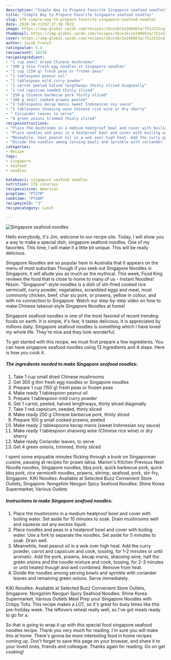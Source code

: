 ```yaml
---
description: "Simple Way to Prepare Favorite Singapore seafood noodles"
title: "Simple Way to Prepare Favorite Singapore seafood noodles"
slug: 576-simple-way-to-prepare-favorite-singapore-seafood-noodles
date: 2020-10-21T02:27:30.762Z
image: https://img-global.cpcdn.com/recipes/16ce16c1e246663a/751x532cq70/singapore-seafood-noodles-recipe-main-photo.jpg
thumbnail: https://img-global.cpcdn.com/recipes/16ce16c1e246663a/751x532cq70/singapore-seafood-noodles-recipe-main-photo.jpg
cover: https://img-global.cpcdn.com/recipes/16ce16c1e246663a/751x532cq70/singapore-seafood-noodles-recipe-main-photo.jpg
author: Jacob French
ratingvalue: 4.4
reviewcount: 16238
recipeingredient:
- "1 cup small dried Chinese mushrooms"
- "300 g thin fresh egg noodles or Singapore noodles"
- "1 cup (150 g) fresh peas or frozen peas"
- "1 tablespoon peanut oil"
- "1 tablespoon mild curry powder"
- "1 carrot peeled halved lengthways thinly sliced diagonally"
- "1 red capsicum seeded thinly sliced"
- "250 g Chinese barbecue pork thinly sliced"
- "100 g small cooked prawns peeled"
- "2 tablespoons kecap manis sweet Indonesian soy sauce"
- "1 tablespoon shaoxing wine Chinese rice wine or dry sherry"
- " Coriander leaves to serve"
- "4 green onions trimmed thinly sliced"
recipeinstructions:
- "Place the mushrooms in a medium heatproof bowl and cover with boiling water. Set aside for 10 minutes to soak. Drain mushrooms well and squeeze out any excess liquid."
- "Place noodles and peas in a heatproof bowl and cover with boiling water. Use a fork to separate the noodles. Set aside for 5 minutes to soak. Drain well."
- "Meanwhile, heat peanut oil in a wok over high heat. Add the curry powder, carrot and capsicum and cook, tossing, for 1-2 minutes or until aromatic. Add the pork, prawns, kecap manis, shaoxing wine, half the green onions and the noodle mixture and cook, tossing, for 2-3 minutes or until heated though and well combined. Remove from heat."
- "Divide the noodles among serving bowls and sprinkle with coriander leaves and remaining green onions. Serve immediately."
categories:
- Recipe
tags:
- singapore
- seafood
- noodles

katakunci: singapore seafood noodles 
nutrition: 176 calories
recipecuisine: American
preptime: "PT27M"
cooktime: "PT48M"
recipeyield: "3"
recipecategory: Lunch

---
```



![Singapore seafood noodles](https://img-global.cpcdn.com/recipes/16ce16c1e246663a/751x532cq70/singapore-seafood-noodles-recipe-main-photo.jpg)

Hello everybody, it's Jim, welcome to our recipe site. Today, I will show you a way to make a special dish, singapore seafood noodles. One of my favorites. This time, I will make it a little bit unique. This will be really delicious.

Singapore Noodles are so popular here in Australia that it appears on the menu of most suburban Though if you seek out Singapore Noodles in Singapore, it will allude you as much as the mythical. This week, Food King reviews the food that is close to home to many of us - Instant Noodles! Nissin. &#34;Singapore&#34;-style noodles is a dish of stir-fried cooked rice vermicelli, curry powder, vegetables, scrambled eggs and meat, most commonly chicken, beef, char siu pork, or prawns, yellow in colour, and with no connection to Singapore. Watch our step-by-step video on how to make Chinese takeout-style Singapore Noodles at home!

Singapore seafood noodles is one of the most favored of recent trending foods on earth. It is simple, it's fast, it tastes delicious. It is appreciated by millions daily. Singapore seafood noodles is something which I have loved my whole life. They're nice and they look wonderful.


To get started with this recipe, we must first prepare a few ingredients. You can have singapore seafood noodles using 13 ingredients and 4 steps. Here is how you cook it.

<!--inarticleads1-->

##### The ingredients needed to make Singapore seafood noodles:

1. Take 1 cup small dried Chinese mushrooms
1. Get 300 g thin fresh egg noodles or Singapore noodles
1. Prepare 1 cup (150 g) fresh peas or frozen peas
1. Make ready 1 tablespoon peanut oil
1. Prepare 1 tablespoon mild curry powder
1. Get 1 carrot, peeled, halved lengthways, thinly sliced diagonally
1. Take 1 red capsicum, seeded, thinly sliced
1. Make ready 250 g Chinese barbecue pork, thinly sliced
1. Prepare 100 g small cooked prawns, peeled
1. Make ready 2 tablespoons kecap manis (sweet Indonesian soy sauce)
1. Make ready 1 tablespoon shaoxing wine (Chinese rice wine) or dry sherry
1. Make ready  Coriander leaves, to serve
1. Get 4 green onions, trimmed, thinly sliced


I spent some enjoyable minutes flicking through a book on Singaporean cuisine, pausing at recipes for prawn laksa. Marion&#39;s Kitchen Previous Next Noodle noodles, Singapore noodles, bbq pork, quick barbecue pork, quick bbq pork, rice vermicelli noodles, prawns, shrimp, seafood, pork, stir-fry, Singapore. KiKi Noodles: Available at Selected Buzz Convenient Store Outlets, Singapore. Nongshim Neoguri Spicy Seafood Noodles: Shine Korea Supermarket, Various Outlets 

<!--inarticleads2-->

##### Instructions to make Singapore seafood noodles:

1. Place the mushrooms in a medium heatproof bowl and cover with boiling water. Set aside for 10 minutes to soak. Drain mushrooms well and squeeze out any excess liquid.
1. Place noodles and peas in a heatproof bowl and cover with boiling water. Use a fork to separate the noodles. Set aside for 5 minutes to soak. Drain well.
1. Meanwhile, heat peanut oil in a wok over high heat. Add the curry powder, carrot and capsicum and cook, tossing, for 1-2 minutes or until aromatic. Add the pork, prawns, kecap manis, shaoxing wine, half the green onions and the noodle mixture and cook, tossing, for 2-3 minutes or until heated though and well combined. Remove from heat.
1. Divide the noodles among serving bowls and sprinkle with coriander leaves and remaining green onions. Serve immediately.


KiKi Noodles: Available at Selected Buzz Convenient Store Outlets, Singapore. Nongshim Neoguri Spicy Seafood Noodles: Shine Korea Supermarket, Various Outlets Meal Prep your Singapore Noodles with Crispy Tofu. This recipe makes a LOT, so it&#39;s great for busy times like this pre-holiday week. The leftovers reheat really well, so I&#39;ve got meals ready to go for a. 

So that is going to wrap it up with this special food singapore seafood noodles recipe. Thank you very much for reading. I'm sure you will make this at home. There's gonna be more interesting food in home recipes coming up. Don't forget to save this page on your browser, and share it to your loved ones, friends and colleague. Thanks again for reading. Go on get cooking!
